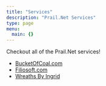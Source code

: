 ```yaml
---
title: "Services"
description: "Prail.Net Services"
type: page
menu:
  main: {}
---
```


Checkout all of the Prail.Net services!

- [BucketOfCoal.com](http://www.bucketofcoal.com)
- [Filiosoft.com](https://Filiosoft.com)
- [Wreaths By Ingrid](https://wreathsbyingrid.com/)